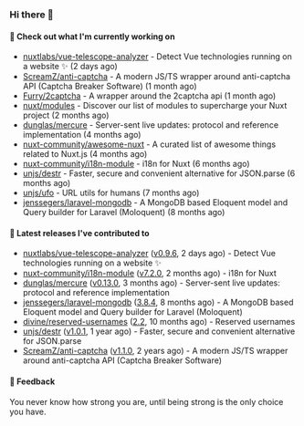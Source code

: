 ### Hi there 👋

#### 👷 Check out what I'm currently working on

- [nuxtlabs/vue-telescope-analyzer](https://github.com/nuxtlabs/vue-telescope-analyzer) - Detect Vue technologies running on a website ✨ (2 days ago)
- [ScreamZ/anti-captcha](https://github.com/ScreamZ/anti-captcha) - A modern JS/TS wrapper around anti-captcha API (Captcha Breaker Software) (1 month ago)
- [Furry/2captcha](https://github.com/Furry/2captcha) - A wrapper around the 2captcha api (1 month ago)
- [nuxt/modules](https://github.com/nuxt/modules) - Discover our list of modules to supercharge your Nuxt project (2 months ago)
- [dunglas/mercure](https://github.com/dunglas/mercure) - Server-sent live updates: protocol and reference implementation (4 months ago)
- [nuxt-community/awesome-nuxt](https://github.com/nuxt-community/awesome-nuxt) - A curated list of awesome things related to Nuxt.js (4 months ago)
- [nuxt-community/i18n-module](https://github.com/nuxt-community/i18n-module) - i18n for Nuxt (6 months ago)
- [unjs/destr](https://github.com/unjs/destr) - Faster, secure and convenient alternative for JSON.parse (6 months ago)
- [unjs/ufo](https://github.com/unjs/ufo) - URL utils for humans (7 months ago)
- [jenssegers/laravel-mongodb](https://github.com/jenssegers/laravel-mongodb) - A MongoDB based Eloquent model and Query builder for Laravel (Moloquent) (8 months ago)

#### 🔭 Latest releases I've contributed to

- [nuxtlabs/vue-telescope-analyzer](https://github.com/nuxtlabs/vue-telescope-analyzer) ([v0.9.6](https://github.com/nuxtlabs/vue-telescope-analyzer/releases/tag/v0.9.6), 2 days ago) - Detect Vue technologies running on a website ✨
- [nuxt-community/i18n-module](https://github.com/nuxt-community/i18n-module) ([v7.2.0](https://github.com/nuxt-community/i18n-module/releases/tag/v7.2.0), 2 months ago) - i18n for Nuxt
- [dunglas/mercure](https://github.com/dunglas/mercure) ([v0.13.0](https://github.com/dunglas/mercure/releases/tag/v0.13.0), 3 months ago) - Server-sent live updates: protocol and reference implementation
- [jenssegers/laravel-mongodb](https://github.com/jenssegers/laravel-mongodb) ([3.8.4](https://github.com/jenssegers/laravel-mongodb/releases/tag/3.8.4), 8 months ago) - A MongoDB based Eloquent model and Query builder for Laravel (Moloquent)
- [divine/reserved-usernames](https://github.com/divine/reserved-usernames) ([2.2](https://github.com/divine/reserved-usernames/releases/tag/2.2), 10 months ago) - Reserved usernames
- [unjs/destr](https://github.com/unjs/destr) ([v1.0.1](https://github.com/unjs/destr/releases/tag/v1.0.1), 1 year ago) - Faster, secure and convenient alternative for JSON.parse
- [ScreamZ/anti-captcha](https://github.com/ScreamZ/anti-captcha) ([v1.1.0](https://github.com/ScreamZ/anti-captcha/releases/tag/v1.1.0), 2 years ago) - A modern JS/TS wrapper around anti-captcha API (Captcha Breaker Software)

#### 💬 Feedback
You never know how strong you are, until being strong is the only choice you have.